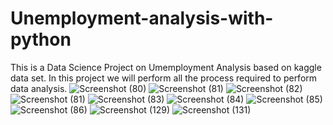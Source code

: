 # Unemployment-analysis-with-python
This is a Data Science Project on Umemployment Analysis based on kaggle data set. 
In this project we will perform all the process required to perform data analysis.
![Screenshot (80)](https://user-images.githubusercontent.com/105009323/234888691-5ac1cf60-634b-469f-af08-072b130980ba.png)
![Screenshot (81)](https://user-images.githubusercontent.com/105009323/234887377-2d1d1bed-9551-489f-963d-1db56d398cff.png)
![Screenshot (82)](https://user-images.githubusercontent.com/105009323/234888739-a32938bf-be3a-4af7-936b-5099345c1600.png)
![Screenshot (81)](https://user-images.githubusercontent.com/105009323/234888726-b5147f13-765f-49aa-ba87-fb9f94c065f8.png)
![Screenshot (83)](https://user-images.githubusercontent.com/105009323/234888758-668e12bc-9204-481f-a5b2-446db1ab4d88.png)
![Screenshot (84)](https://user-images.githubusercontent.com/105009323/234888765-43ee5b1c-8a9a-44d3-92f9-d0cdf9f0a0c9.png)
![Screenshot (85)](https://user-images.githubusercontent.com/105009323/234888774-5cba9f76-872f-4378-a193-34e9c4ed8876.png)
![Screenshot (86)](https://user-images.githubusercontent.com/105009323/234888782-12894fa2-63c3-47ee-a6b0-fa39ecbc00af.png)
![Screenshot (129)](https://user-images.githubusercontent.com/105009323/234890728-d256b2b4-0c59-42b8-a00a-946bbe782ea5.png)
![Screenshot (131)](https://user-images.githubusercontent.com/105009323/234888826-795d4137-090a-48e1-9e5d-d1c70ad0aef1.png)

